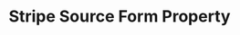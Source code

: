 ---
# -------------------------- #
#     USING THIS TEMPLATE    #
# -------------------------- #

## NEED HELP USING THIS TEMPLATE? SEE:
## https://docs-about-stitch-docs.netlify.com/reference/connect-templates/source-form-property/
## FOR INSTRUCTIONS & REFERENCE INFO

# -------------------------- #
#        CONTENT TYPE        #
# -------------------------- #

product-type: "connect"
content-type: "api-form"
form-type: "source"
key: "source-form-properties-stripe-object"


# -------------------------- #
#        OBJECT INFO         #
# -------------------------- #

title: "Stripe Source Form Property"
api-type: "platform.stripe"
display-name: "Stripe"

source-type: "saas"
docs-name: "Stripe"

description: ""


# -------------------------- #
#      OBJECT ATTRIBUTES     #
# -------------------------- #

uses-start-date: true

object-attributes:
  - name: "date_window_size"
    type: "string"
    required: false
    description: "**Internal field.**"
    value: ""

  - name: "whitelist_map"
    type: "string"
    required: false
    description: |
      An optional parameter used to select individual fields from the [`data` attribute in the `events` stream](https://stripe.com/docs/api/events/object){:target="new"}.

      The fields in a `data` object are dependent on the event's `type`. For example: For an `invoice.*` event, the `data` object will contain an `invoice` object. Refer to [{{ form-property.display-name }}'s documentation](https://stripe.com/docs/api/events/types){:target="new"} for a list of supported event types and the fields a `data` object may contain for each event type.

      The value for this property is typed as a `{{ attribute.type | upcase }}` and takes the following form:

      ```json
      {
        "events": [
          ["data","<field_1_breadcrumb>"],
          ["data","<field_2_breadcrumb>"],
          ...
          ["data","<field_n_breadcrumb>"]
        ]
      }
      ```

      The `<field_breadcrumb>` value is the path to the field you want to track. For example: The following would select the `id`, `amount`, `plan`, `plan.id`, and `plan.active` fields:

      ```json
      {
        "events": [
          ["data","id"],
          ["data","amount"],
          ["data","plan"],
          ["data","plan","id"],
          ["data","plan","active"]
        ]
      }
      ```

      Fields for multiple event types may be included in the `{{ attribute.name }}` value.
      
    value: |
      "{\"events\":[[\"data\",\"id\"],[\"data\",\"amount\"],[\"data\",\"plan\"],[\"data\",\"plan\",\"id\"],[\"data\",\"plan\",\"active\"]]}"
---